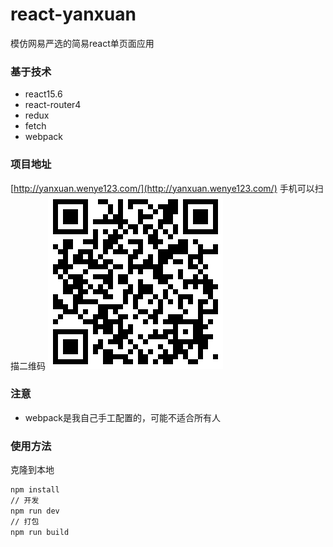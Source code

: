 # react-yanxuan
模仿网易严选的简易react单页面应用

### 基于技术
- react15.6
- react-router4
- redux
- fetch
- webpack

### 项目地址
[http://yanxuan.wenye123.com/](http://yanxuan.wenye123.com/)
手机可以扫描二维码
![二维码](./logo.png)

### 注意
- webpack是我自己手工配置的，可能不适合所有人

### 使用方法
克隆到本地
```bash
npm install
// 开发
npm run dev
// 打包
npm run build
```